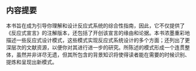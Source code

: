 ## 内容提要

本书旨在成为引导你理解和设计反应式系统的综合性指南，因此，它不仅提供了《反应式宣言》的注解版本，还包括了开创该宣言的缘由和论据。本书浓墨重彩地描述一些反应式设计模式，这些模式实现反应式系统设计的多个方面；还列出了更深层次的文献资源，以便你对其进行进一步的研究。所陈述的模式形成一个连贯整体，虽然并非详尽无遗，但其所包含的背景知识将使得读者能在需要的时候识别、提炼和呈现出新模式。